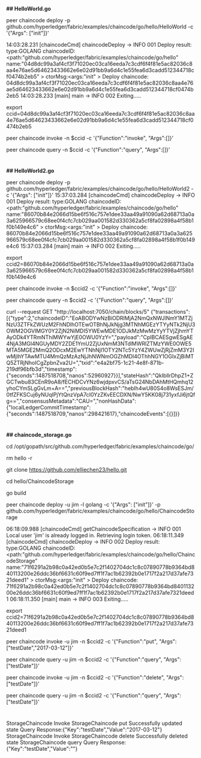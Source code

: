 **## HelloWorld.go**

peer chaincode deploy -p github.com/hyperledger/fabric/examples/chaincode/go/hello/HelloWorld -c '{"Args": ["init"]}'

14:03:28.231 [chaincodeCmd] chaincodeDeploy -> INFO 001 Deploy result: type:GOLANG chaincodeID:<path:"github.com/hyperledger/fabric/examples/chaincode/go/hello" name:"04d8dc99a3af4cf3f71020ec03ca16eeda7c3cdf6f4f81e5ac82036c8aa4e76ae5d64623433662e6e02d91bb9a6d4c1e55fea6d3cadd512344718cf0474b2eb5" > ctorMsg:<args:"init" > 
Deploy chaincode: 04d8dc99a3af4cf3f71020ec03ca16eeda7c3cdf6f4f81e5ac82036c8aa4e76ae5d64623433662e6e02d91bb9a6d4c1e55fea6d3cadd512344718cf0474b2eb5
14:03:28.233 [main] main -> INFO 002 Exiting.....

export ccid=04d8dc99a3af4cf3f71020ec03ca16eeda7c3cdf6f4f81e5ac82036c8aa4e76ae5d64623433662e6e02d91bb9a6d4c1e55fea6d3cadd512344718cf0474b2eb5

peer chaincode invoke  -n $ccid -c '{"Function":"invoke", "Args":[]}'

peer chaincode query  -n $ccid -c '{"Function":"query", "Args":[]}'
#

**## HelloWorld2.go**

peer chaincode deploy -p github.com/hyperledger/fabric/examples/chaincode/go/hello/HelloWorld2 -c '{"Args": ["init"]}'
15:37:03.284 [chaincodeCmd] chaincodeDeploy -> INFO 001 Deploy result: type:GOLANG chaincodeID:<path:"github.com/hyperledger/fabric/examples/chaincode/go/hello" name:"86070b84e2066d15be6f516c757e1dee33aa49a91090a62d68713a0a3a625966579c68ee0f4cfc7cb029aa001582d330362a5cf8fa02898a4f58b1f0b149e4c6" > ctorMsg:<args:"init" > 
Deploy chaincode: 86070b84e2066d15be6f516c757e1dee33aa49a91090a62d68713a0a3a625966579c68ee0f4cfc7cb029aa001582d330362a5cf8fa02898a4f58b1f0b149e4c6
15:37:03.284 [main] main -> INFO 002 Exiting.....

export ccid2=86070b84e2066d15be6f516c757e1dee33aa49a91090a62d68713a0a3a625966579c68ee0f4cfc7cb029aa001582d330362a5cf8fa02898a4f58b1f0b149e4c6

peer chaincode invoke  -n $ccid2 -c '{"Function":"invoke", "Args":[]}'

peer chaincode query  -n $ccid2 -c '{"Function":"query", "Args":[]}'

curl --request GET "http://localhost:7050/chain/blocks/5"
{"transactions":[{"type":2,"chaincodeID":"EoABODYwNzBiODRlMjA2NmQxNWJlNmY1MTZjNzU3ZTFkZWUzM2FhNDlhOTEwOTBhNjJkNjg3MTNhMGEzYTYyNTk2NjU3OWM2OGVlMGY0Y2ZjN2NiMDI5YWEwMDE1ODJkMzMwMzYyYTVjZjhmYTAyODk4YTRmNThiMWYwYjE0OWU0YzY=","payload":"CpIBCAESgwESgAE4NjA3MGI4NGUyMDY2ZDE1YmU2ZjUxNmM3NTdlMWRlZTMzYWE0OWE5MTA5MGE2MmQ2ODcxM2EwYTNhNjI1OTY2NTc5YzY4ZWUwZjRjZmM3Y2IwMjlhYTAwMTU4MmQzMzAzNjJhNWNmOGZhMDI4OThhNGY1OGIxZjBiMTQ5ZTRjNhoICgZpbnZva2U=","txid":"e4a2bf75-1c21-4e8f-871b-219df96bfb3d","timestamp":{"seconds":1487518708,"nanos":52960927}}],"stateHash":"QkIbllrDhpZ1+ZGCTwbu83CEnR9oA8/fECHDCvYNz6wjdpxvCS/aTsG24NbDAhMtHQmhq12yhoCYmSLgGvLm+A==","previousBlockHash":"hebIh4wU80S4o8WsESJm/0tfZFKSCuj6yNUqlPjYtQnzVpA7cI0YzZKvEECDXN/NwY5KK08j731yxfJi6jtQfg==","consensusMetadata":"CAU=","nonHashData":{"localLedgerCommitTimestamp":{"seconds":1487518709,"nanos":298421617},"chaincodeEvents":[{}]}}
#

**## chaincode_storage.go**

cd /opt/gopath/src/github.com/hyperledger/fabric/examples/chaincode/go/

rm hello -r

git clone https://github.com/elliechen23/hello.git

cd hello/ChaincodeStorage

go build

peer chaincode deploy -u jim -l golang -c '{"Args": ["init"]}' -p github.com/hyperledger/fabric/examples/chaincode/go/hello/ChaincodeStorage

06:18:09.988 [chaincodeCmd] getChaincodeSpecification -> INFO 001 Local user 'jim' is already logged in. Retrieving login token.
06:18:11.349 [chaincodeCmd] chaincodeDeploy -> INFO 002 Deploy result: type:GOLANG chaincodeID:<path:"github.com/hyperledger/fabric/examples/chaincode/go/hello/ChaincodeStorage" name:"71f6291a2b98c0a42ed0b5e7c2f1402704dc1c8c07890778b9364bd840113200e26ddc36bf6631c60f9ed7ff1f7ac1b62392b0e1717f2a217d37afe7321deed1" > ctorMsg:<args:"init" > 
Deploy chaincode: 71f6291a2b98c0a42ed0b5e7c2f1402704dc1c8c07890778b9364bd840113200e26ddc36bf6631c60f9ed7ff1f7ac1b62392b0e1717f2a217d37afe7321deed1
06:18:11.350 [main] main -> INFO 003 Exiting.....

export ccid2=71f6291a2b98c0a42ed0b5e7c2f1402704dc1c8c07890778b9364bd840113200e26ddc36bf6631c60f9ed7ff1f7ac1b62392b0e1717f2a217d37afe7321deed1

peer chaincode invoke  -u jim -n $ccid2 -c '{"Function":"put", "Args":["testDate","2017-03-12"]}'

peer chaincode query  -u jim -n $ccid2 -c '{"Function":"query", "Args":["testDate"]}'

peer chaincode invoke  -u jim -n $ccid2 -c '{"Function":"delete", "Args":["testDate"]}'

peer chaincode query  -u jim -n $ccid2 -c '{"Function":"query", "Args":["testDate"]}'

#
StorageChaincode Invoke
StorageChaincode put
Successfully updated state
Query Response:{"Key":"testDate","Value":"2017-03-12"}
StorageChaincode Invoke
StorageChaincode delete
Successfully deleted state
StorageChaincode query
Query Response:{"Key":"testDate","Value":""}
